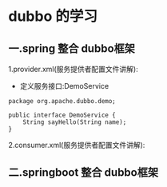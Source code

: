 # dubbo 的学习

## 一.spring 整合 dubbo框架
1.provider.xml(服务提供者配置文件讲解):
* 定义服务接口:DemoService
```
package org.apache.dubbo.demo;

public interface DemoService {
    String sayHello(String name);
}

```
2.consumer.xml(服务提供者配置文件讲解):

## 二.springboot 整合 dubbo框架

